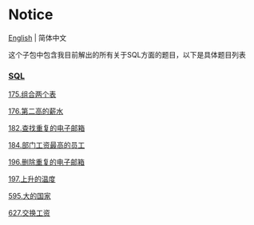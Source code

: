 # Notice
[English](https://github.com/cartoonYu/LeetCodeSolution/blob/master/src/main/java/org/LeetcodeSolution/SQL/README.md) | 简体中文

这个子包中包含我目前解出的所有关于SQL方面的题目，以下是具体题目列表

### [SQL](https://github.com/cartoonYu/LeetCodeSolution/blob/master/src/main/java/org/LeetcodeSolution/SQL)
[175.组合两个表](https://github.com/cartoonYu/LeetCodeSolution/blob/master/src/main/java/org/LeetcodeSolution/SQL/Solution175.java)

[176.第二高的薪水](https://github.com/cartoonYu/LeetCodeSolution/blob/master/src/main/java/org/LeetcodeSolution/SQL/Solution176.java)

[182.查找重复的电子邮箱](https://github.com/cartoonYu/LeetCodeSolution/blob/master/src/main/java/org/LeetcodeSolution/SQL/Solution182.java)

[184.部门工资最高的员工](https://github.com/cartoonYu/LeetCodeSolution/blob/master/src/main/java/org/LeetcodeSolution/SQL/Solution184.java)

[196.删除重复的电子邮箱](https://github.com/cartoonYu/LeetCodeSolution/blob/master/src/main/java/org/LeetcodeSolution/SQL/Solution196.java)

[197.上升的温度](https://github.com/cartoonYu/LeetCodeSolution/blob/master/src/main/java/org/LeetcodeSolution/SQL/Solution197.java)

[595.大的国家](https://github.com/cartoonYu/LeetCodeSolution/blob/master/src/main/java/org/LeetcodeSolution/SQL/Solution595.java)

[627.交换工资](https://github.com/cartoonYu/LeetCodeSolution/blob/master/src/main/java/org/LeetcodeSolution/SQL/Solution627.java)